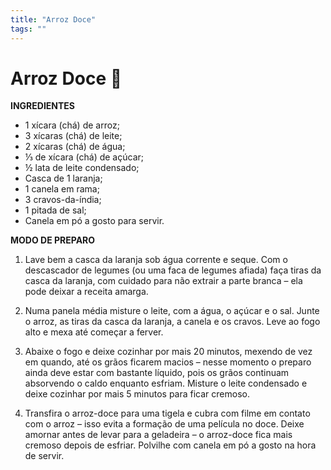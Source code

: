 ```yaml
---
title: "Arroz Doce"
tags: ""
---
```


# Arroz Doce 🥣

**INGREDIENTES**

- 1 xícara (chá) de arroz;
- 3 xícaras (chá) de leite;
- 2 xícaras (chá) de água;
- ⅓ de xícara (chá) de açúcar;
- ½ lata de leite condensado;
- Casca de 1 laranja;
- 1 canela em rama;
- 3 cravos-da-índia;
- 1 pitada de sal;
- Canela em pó a gosto para servir.

**MODO DE PREPARO**

1. Lave bem a casca da laranja sob água corrente e seque. Com o descascador de legumes (ou uma faca de legumes afiada) faça tiras da casca da laranja, com cuidado para não extrair a parte branca – ela pode deixar a receita amarga.


2. Numa panela média misture o leite, com a água, o açúcar e o sal. Junte o arroz, as tiras da casca da laranja, a canela e os cravos. Leve ao fogo alto e mexa até começar a ferver.


3. Abaixe o fogo e deixe cozinhar por mais 20 minutos, mexendo de vez em quando, até os grãos ficarem macios – nesse momento o preparo ainda deve estar com bastante líquido, pois os grãos continuam absorvendo o caldo enquanto esfriam. Misture o leite condensado e deixe cozinhar por mais 5 minutos para ficar cremoso.


4. Transfira o arroz-doce para uma tigela e cubra com filme em contato com o arroz – isso evita a formação de uma película no doce. Deixe amornar antes de levar para a geladeira – o arroz-doce fica mais cremoso depois de esfriar. Polvilhe com canela em pó a gosto na hora de servir.
